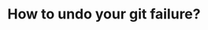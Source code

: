 ---
title: How to undo your git failure?
tags: [External Post, Git]
tools: [C#, XML, WPF]
style: fill
color: warning
description: Using `git reflog` and `git reset` to save your code.
external_url: https://blog.usejournal.com/how-to-undo-your-git-failure-b76e31ecac74
image: https://www.sketchappsources.com/resources/source-image/movie-badges-jurajjurik.png
---